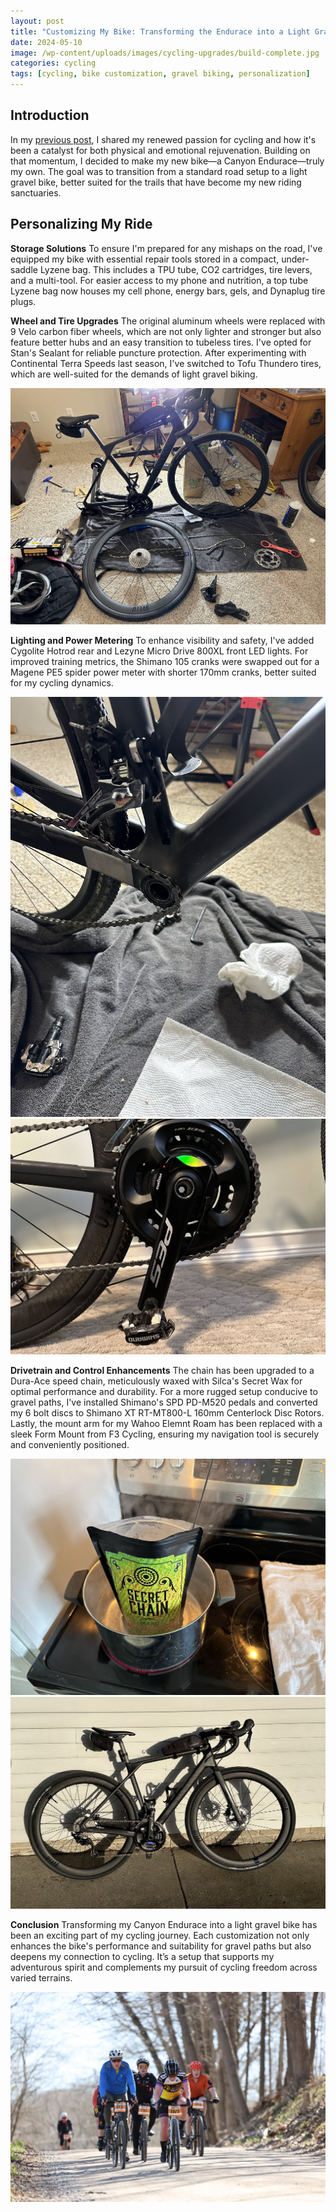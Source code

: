```yaml
---
layout: post
title: "Customizing My Bike: Transforming the Endurace into a Light Gravel Bike"
date: 2024-05-10
image: /wp-content/uploads/images/cycling-upgrades/build-complete.jpg
categories: cycling
tags: [cycling, bike customization, gravel biking, personalization]
---
```


## Introduction
In my [previous post](/posts/rediscovering-myself-and-fitness/), I shared my renewed passion for cycling and how it's been a catalyst for both physical and emotional rejuvenation. Building on that momentum, I decided to make my new bike—a Canyon Endurace—truly my own. The goal was to transition from a standard road setup to a light gravel bike, better suited for the trails that have become my new riding sanctuaries.

## Personalizing My Ride

**Storage Solutions**
To ensure I'm prepared for any mishaps on the road, I've equipped my bike with essential repair tools stored in a compact, under-saddle Lyzene bag. This includes a TPU tube, CO2 cartridges, tire levers, and a multi-tool. For easier access to my phone and nutrition, a top tube Lyzene bag now houses my cell phone, energy bars, gels, and Dynaplug tire plugs.

**Wheel and Tire Upgrades**
The original aluminum wheels were replaced with 9 Velo carbon fiber wheels, which are not only lighter and stronger but also feature better hubs and an easy transition to tubeless tires. I've opted for Stan's Sealant for reliable puncture protection. After experimenting with Continental Terra Speeds last season, I've switched to Tofu Thundero tires, which are well-suited for the demands of light gravel biking.

![Wheels](/wp-content/uploads/images/cycling-upgrades/build-2.jpg)

**Lighting and Power Metering**
To enhance visibility and safety, I've added Cygolite Hotrod rear and Lezyne Micro Drive 800XL front LED lights. For improved training metrics, the Shimano 105 cranks were swapped out for a Magene PE5 spider power meter with shorter 170mm cranks, better suited for my cycling dynamics.

![Build](/wp-content/uploads/images/cycling-upgrades/crankswap.jpg)
![Magene](/wp-content/uploads/images/cycling-upgrades/magene.jpg)

**Drivetrain and Control Enhancements**
The chain has been upgraded to a Dura-Ace speed chain, meticulously waxed with Silca's Secret Wax for optimal performance and durability. For a more rugged setup conducive to gravel paths, I've installed Shimano's SPD PD-M520 pedals and converted my 6 bolt discs to Shimano XT RT-MT800-L 160mm Centerlock Disc Rotors. Lastly, the mount arm for my Wahoo Elemnt Roam has been replaced with a sleek Form Mount from F3 Cycling, ensuring my navigation tool is securely and conveniently positioned.

![Waxing](/wp-content/uploads/images/cycling-upgrades/wax.jpg)
![Build Complete](/wp-content/uploads/images/cycling-upgrades/build-complete.jpg)

**Conclusion**
Transforming my Canyon Endurace into a light gravel bike has been an exciting part of my cycling journey. Each customization not only enhances the bike's performance and suitability for gravel paths but also deepens my connection to cycling. It’s a setup that supports my adventurous spirit and complements my pursuit of cycling freedom across varied terrains.

![Ride On](/wp-content/uploads/images/cycling-upgrades/ride-on.jpg)